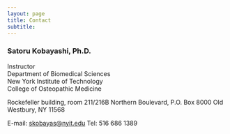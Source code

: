 ```yaml
---
layout: page
title: Contact
subtitle: 
---
```


### Satoru Kobayashi, Ph.D.
Instructor  
Department of Biomedical Sciences  
New York Institute of Technology  
College of Osteopathic Medicine  

Rockefeller building, room 211/216B
Northern Boulevard, P.O. Box 8000
Old Westbury, NY 11568

E-mail: skobayas@nyit.edu
Tel: 516 686 1389
